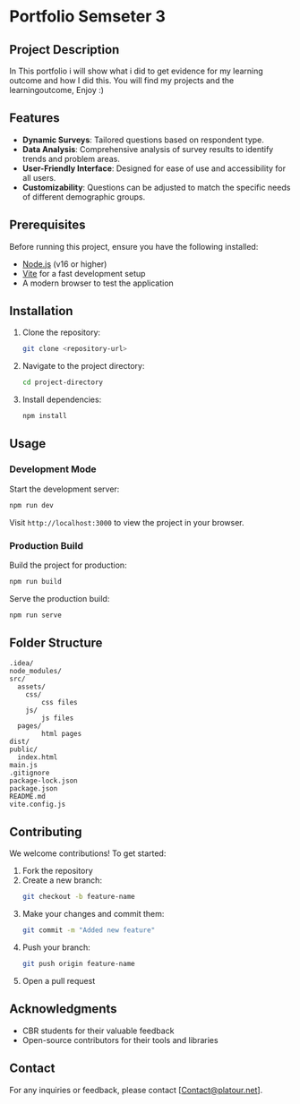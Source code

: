 # Portfolio Semseter 3

## Project Description
In This portfolio i will show what i did to get evidence for my learning outcome and how I did this. You will find my projects and the learningoutcome, Enjoy :)

## Features
- **Dynamic Surveys**: Tailored questions based on respondent type.
- **Data Analysis**: Comprehensive analysis of survey results to identify trends and problem areas.
- **User-Friendly Interface**: Designed for ease of use and accessibility for all users.
- **Customizability**: Questions can be adjusted to match the specific needs of different demographic groups.

## Prerequisites
Before running this project, ensure you have the following installed:
- [Node.js](https://nodejs.org/) (v16 or higher)
- [Vite](https://vitejs.dev/) for a fast development setup
- A modern browser to test the application

## Installation
1. Clone the repository:
   ```bash
   git clone <repository-url>
   ```
2. Navigate to the project directory:
   ```bash
   cd project-directory
   ```
3. Install dependencies:
   ```bash
   npm install
   ```

## Usage
### Development Mode
Start the development server:
```bash
npm run dev
```
Visit `http://localhost:3000` to view the project in your browser.

### Production Build
Build the project for production:
```bash
npm run build
```
Serve the production build:
```bash
npm run serve
```

## Folder Structure
```
.idea/
node_modules/
src/
  assets/
    css/
        css files
    js/
        js files
  pages/
        html pages
dist/
public/
  index.html
main.js
.gitignore
package-lock.json
package.json
README.md
vite.config.js
```

## Contributing
We welcome contributions! To get started:
1. Fork the repository
2. Create a new branch:
   ```bash
   git checkout -b feature-name
   ```
3. Make your changes and commit them:
   ```bash
   git commit -m "Added new feature"
   ```
4. Push your branch:
   ```bash
   git push origin feature-name
   ```
5. Open a pull request



## Acknowledgments
- CBR students for their valuable feedback
- Open-source contributors for their tools and libraries

## Contact
For any inquiries or feedback, please contact [Contact@platour.net].



